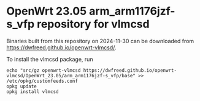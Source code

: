 OpenWrt 23.05 arm_arm1176jzf-s_vfp repository for vlmcsd
========

Binaries built from this repository on 2024-11-30 can be downloaded from <https://dwfreed.github.io/openwrt-vlmcsd/>.

To install the vlmcsd package, run

```
echo "src/gz openwrt-vlmcsd https://dwfreed.github.io/openwrt-vlmcsd/OpenWrt_23.05/arm_arm1176jzf-s_vfp/base" >> /etc/opkg/customfeeds.conf
opkg update
opkg install vlmcsd
```
